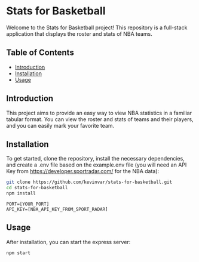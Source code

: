 # Stats for Basketball

Welcome to the Stats for Basketball project! This repository is a full-stack application that displays the roster and stats of NBA teams.

## Table of Contents

- [Introduction](#introduction)
- [Installation](#installation)
- [Usage](#usage)

## Introduction

This project aims to provide an easy way to view NBA statistics in a familiar tabular format. You can view the roster and stats of teams and their players, and you can easily mark your favorite team.

## Installation

To get started, clone the repository, install the necessary dependencies, and create a .env file based on the example.env file (you will need an API Key from https://developer.sportradar.com/ for the NBA data):

```bash
git clone https://github.com/kevinvar/stats-for-basketball.git
cd stats-for-basketball
npm install
```

```.env
PORT=[YOUR_PORT]
API_KEY=[NBA_API_KEY_FROM_SPORT_RADAR]
```
## Usage

After installation, you can start the express server:

```bash
npm start
```
